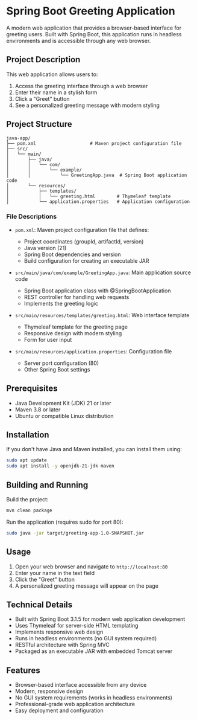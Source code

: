 # Spring Boot Greeting Application

A modern web application that provides a browser-based interface for greeting users. Built with Spring Boot, this application runs in headless environments and is accessible through any web browser.

## Project Description

This web application allows users to:
1. Access the greeting interface through a web browser
2. Enter their name in a stylish form
3. Click a "Greet" button
4. See a personalized greeting message with modern styling

## Project Structure

```
java-app/
├── pom.xml                    # Maven project configuration file
├── src/
│   └── main/
│       ├── java/
│       │   └── com/
│       │       └── example/
│       │           └── GreetingApp.java  # Spring Boot application code
│       └── resources/
│           ├── templates/
│           │   └── greeting.html        # Thymeleaf template
│           └── application.properties   # Application configuration
```

### File Descriptions

- `pom.xml`: Maven project configuration file that defines:
  - Project coordinates (groupId, artifactId, version)
  - Java version (21)
  - Spring Boot dependencies and version
  - Build configuration for creating an executable JAR

- `src/main/java/com/example/GreetingApp.java`: Main application source code
  - Spring Boot application class with @SpringBootApplication
  - REST controller for handling web requests
  - Implements the greeting logic

- `src/main/resources/templates/greeting.html`: Web interface template
  - Thymeleaf template for the greeting page
  - Responsive design with modern styling
  - Form for user input

- `src/main/resources/application.properties`: Configuration file
  - Server port configuration (80)
  - Other Spring Boot settings

## Prerequisites

- Java Development Kit (JDK) 21 or later
- Maven 3.8 or later
- Ubuntu or compatible Linux distribution

## Installation

If you don't have Java and Maven installed, you can install them using:

```bash
sudo apt update
sudo apt install -y openjdk-21-jdk maven
```

## Building and Running

Build the project:
```bash
mvn clean package
```

Run the application (requires sudo for port 80):
```bash
sudo java -jar target/greeting-app-1.0-SNAPSHOT.jar
```

## Usage

1. Open your web browser and navigate to `http://localhost:80`
2. Enter your name in the text field
3. Click the "Greet" button
4. A personalized greeting message will appear on the page

## Technical Details

- Built with Spring Boot 3.1.5 for modern web application development
- Uses Thymeleaf for server-side HTML templating
- Implements responsive web design
- Runs in headless environments (no GUI system required)
- RESTful architecture with Spring MVC
- Packaged as an executable JAR with embedded Tomcat server

## Features

- Browser-based interface accessible from any device
- Modern, responsive design
- No GUI system requirements (works in headless environments)
- Professional-grade web application architecture
- Easy deployment and configuration
